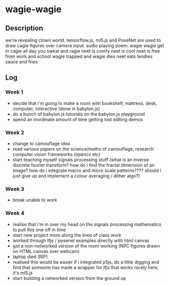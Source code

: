 # wagie-wagie

## Description
we're revealing clown world. tensorflow.js, ml5.js and PoseNet are used to draw cagie figures over camera input.
audio playing poem:
wagie wagie get in cagie
all day you sweat and ragie
neet is comfy neet is cool
neet is free from work and school
wagie trapped and wagie dies
neet eats tendies sauce and fries

## Log

### Week 1
* decide that i'm going to make a room with bookshelf, mattress, desk, computer, interactive (done in babylon.js)
* do a bunch of babylon.js tutorials on the babylon.js playground
* spend an inordinate amount of time getting lost editing demos

### Week 2
* change to camouflage idea
* read various papers on the science/maths of camouflage, research computer vision frameworks (opencv etc)
* start teaching myself signals processing stuff (what is an inverse discrete fourier transform? how do i find the fractal dimension of an image? how do i integrate macro and micro scale patterns???? should i just give up and implement a colour averaging / dither algo?)

### Week 3
* break unable to work

### Week 4
* realise that i'm in over my head on the signals processing mathematics to pull this one off in time
* start new project more along the lines of class work
* worked through tfjs / posenet examples directly with html canvas
* got a non-networked version of the room working (NPC figures drawn on HTML canvas over webcam)
* laptop died (RIP)
* realised this would be easier if i integrated p5js, do a little digging and find that someone has made a wrapper for tfjs that works nicely here, it's ml5.js
* start building a networked version from the ground up 
